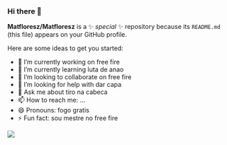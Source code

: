 ### Hi there 👋

**Matfloresz/Matfloresz** is a ✨ _special_ ✨ repository because its `README.md` (this file) appears on your GitHub profile.

Here are some ideas to get you started:

- 🔭 I’m currently working on free fire
- 🌱 I’m currently learning luta de anao
- 👯 I’m looking to collaborate on free fire
- 🤔 I’m looking for help with dar capa
- 💬 Ask me about tiro na cabeca
- 📫 How to reach me: ...
- 😄 Pronouns: fogo gratis
- ⚡ Fun fact: sou mestre no free fire


![](https://media4.giphy.com/media/npC3DfyQBPAYYlqE8L/giphy.webp?cid=790b7611ylocdj29kseuv4hv1h6e41b1mkjj7a4vu24sdygv&ep=v1_gifs_search&rid=giphy.webp&ct=g)

